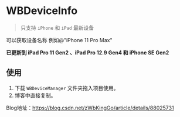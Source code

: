 # WBDeviceInfo

> 只支持 `iPhone` 和 `iPad` 最新设备

可以获取设备名称 例如@"iPhone 11 Pro Max"

**已更新到 iPad Pro 11 Gen2 、iPad Pro 12.9 Gen4  和 iPhone SE Gen2**

## 使用

1. 下载 `WBDeviceManager` 文件夹拖入项目使用。
2. 博客中直接复制。

Blog地址：https://blog.csdn.net/zWbKingGo/article/details/88025731
